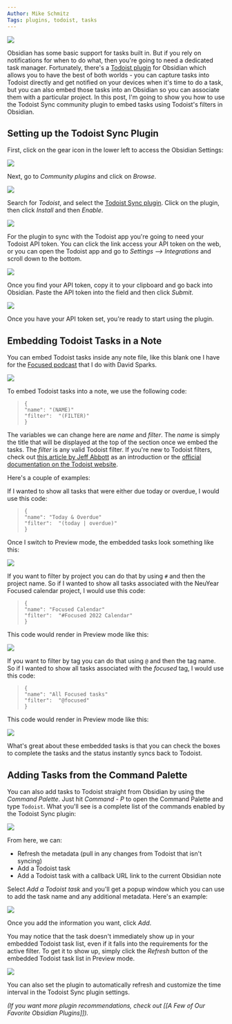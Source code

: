 ```yaml
---
Author: Mike Schmitz
Tags: plugins, todoist, tasks
---
```


![](https://thesweetsetup.com/wp-content/uploads/2021/09/todoisthero.jpg)

Obsidian has some basic support for tasks built in. But if you rely on notifications for when to do what, then you're going to need a dedicated task manager. Fortunately, there's a [Todoist plugin](https://github.com/jamiebrynes7/obsidian-todoist-plugin) for Obsidian which allows you to have the best of both worlds - you can capture tasks into Todoist directly and get notified on your devices when it's time to do a task, but you can also embed those tasks into an Obsidian so you can associate them with a particular project. In this post, I'm going to show you how to use the Todoist Sync community plugin to embed tasks using Todoist's filters in Obsidian.

## Setting up the Todoist Sync Plugin

First, click on the gear icon in the lower left to access the Obsidian Settings:

![](https://thesweetsetup.com/wp-content/uploads/2021/09/todoist1.jpg)

Next, go to _Community plugins_ and click on _Browse_.

![](https://thesweetsetup.com/wp-content/uploads/2021/09/todoist2.jpg)

Search for _Todoist_, and select the [Todoist Sync plugin](https://github.com/jamiebrynes7/obsidian-todoist-plugin). Click on the plugin, then click _Install_ and then _Enable_.

![](https://thesweetsetup.com/wp-content/uploads/2021/09/todoist3.jpg)

For the plugin to sync with the Todoist app you're going to need your Todoist API token. You can click the link access your API token on the web, or you can open the Todoist app and go to _Settings --> Integrations_ and scroll down to the bottom.

![](https://thesweetsetup.com/wp-content/uploads/2021/09/todoist4.jpg)

Once you find your API token, copy it to your clipboard and go back into Obsidian. Paste the API token into the field and then click _Submit_.

![](https://thesweetsetup.com/wp-content/uploads/2021/09/todoist5.jpg)

Once you have your API token set, you're ready to start using the plugin.

## Embedding Todoist Tasks in a Note

You can embed Todoist tasks inside any note file, like this blank one I have for the [Focused podcast](https://www.relay.fm/focused) that I do with David Sparks.

![](https://thesweetsetup.com/wp-content/uploads/2021/09/todoist6.jpg)

To embed Todoist tasks into a note, we use the following code:

> ```todoist
> {
> "name": "(NAME)"
> "filter":  "(FILTER)"
> }
> ```

The variables we can change here are _name_ and _filter_. The _name_ is simply the title that will be displayed at the top of the section once we embed the tasks. The _filter_ is any valid Todoist filter. If you're new to Todoist filters, check out [this article by Jeff Abbott](https://thesweetsetup.com/an-introduction-to-filters-in-todoist/) as an introduction or the [official documentation on the Todoist website](https://todoist.com/help/articles/introduction-to-filters).

Here's a couple of examples:

If I wanted to show all tasks that were either due today or overdue, I would use this code:

> ```todoist
> {
> "name": "Today & Overdue"
> "filter":  "(today | overdue)"
> }
> ```

Once I switch to Preview mode, the embedded tasks look something like this:

![](https://thesweetsetup.com/wp-content/uploads/2021/09/todoist7.jpg)

If you want to filter by project you can do that by using `#` and then the project name. So if I wanted to show all tasks associated with the NeuYear Focused calendar project, I would use this code:

> ```todoist
> {
> "name": "Focused Calendar"
> "filter":  "#Focused 2022 Calendar"
> }
> ```

This code would render in Preview mode like this:

![](https://thesweetsetup.com/wp-content/uploads/2021/09/todoist8.jpg)

If you want to filter by tag you can do that using `@` and then the tag name. So if I wanted to show all tasks associated with the _focused_ tag, I would use this code:

> ```todoist
> {
> "name": "All Focused tasks"
> "filter":  "@focused"
> }
> ```

This code would render in Preview mode like this:

![](https://thesweetsetup.com/wp-content/uploads/2021/09/todoist9.jpg)

What's great about these embedded tasks is that you can check the boxes to complete the tasks and the status instantly syncs back to Todoist.

## Adding Tasks from the Command Palette

You can also add tasks to Todoist straight from Obsidian by using the _Command Palette_. Just hit _Command - P_ to open the Command Palette and type `Todoist`. What you'll see is a complete list of the commands enabled by the Todoist Sync plugin:

![](https://thesweetsetup.com/wp-content/uploads/2021/09/todoist10.jpg)

From here, we can:

- Refresh the metadata (pull in any changes from Todoist that isn't syncing)
- Add a Todoist task
- Add a Todoist task with a callback URL link to the current Obsidian note

Select _Add a Todoist task_ and you'll get a popup window which you can use to add the task name and any additional metadata. Here's an example:

![](https://thesweetsetup.com/wp-content/uploads/2021/09/todoist11.jpg)

Once you add the information you want, click _Add_.

You may notice that the task doesn't immediately show up in your embedded Todoist task list, even if it falls into the requirements for the active filter. To get it to show up, simply click the _Refresh_ button of the embedded Todoist task list in Preview mode.

![](https://thesweetsetup.com/wp-content/uploads/2021/09/todoist12.jpg)

You can also set the plugin to automatically refresh and customize the time interval in the Todoist Sync plugin settings.

_(If you want more plugin recommendations, check out [[A Few of Our Favorite Obsidian Plugins]])._
